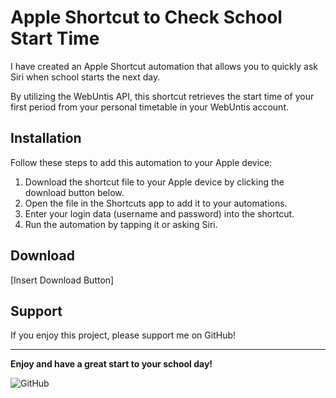 # Apple Shortcut to Check School Start Time

I have created an Apple Shortcut automation that allows you to quickly ask Siri when school starts the next day. 

By utilizing the WebUntis API, this shortcut retrieves the start time of your first period from your personal timetable in your WebUntis account.

## Installation

Follow these steps to add this automation to your Apple device:

1. Download the shortcut file to your Apple device by clicking the download button below.
2. Open the file in the Shortcuts app to add it to your automations.
3. Enter your login data (username and password) into the shortcut.
4. Run the automation by tapping it or asking Siri.

## Download

[Insert Download Button]

## Support

If you enjoy this project, please support me on GitHub!

---
**Enjoy and have a great start to your school day!**

![GitHub](https://github.githubassets.com/images/modules/logos_page/GitHub-Mark.png)
